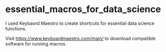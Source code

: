 # essential_macros_for_data_science
I used Keybaord Maestro to create shortcuts for essential data science functions.

Visit https://www.keyboardmaestro.com/main/ to download compatible software for running macros.
